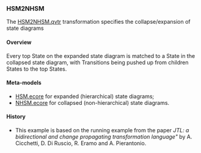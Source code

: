 ### HSM2NHSM
The [HSM2NHSM.qvtr](HSM2NHSM.qvtr) transformation specifies the collapse/expansion of state diagrams

#### Overview
Every top State on the expanded state diagram is matched to a State in the collapsed state diagram, with Transitions being pushed up from children States to the top States.

#### Meta-models
* [HSM.ecore](HSM.ecore) for expanded (hierarchical) state diagrams;
* [NHSM.ecore](NHSM.ecore) for collapsed (non-hierarchical) state diagrams.

#### History
* This example is based on the running example from the paper *JTL: a bidirectional and change propagating transformation language"* by A. Cicchetti, D. Di Ruscio, R. Eramo and A. Pierantonio.
